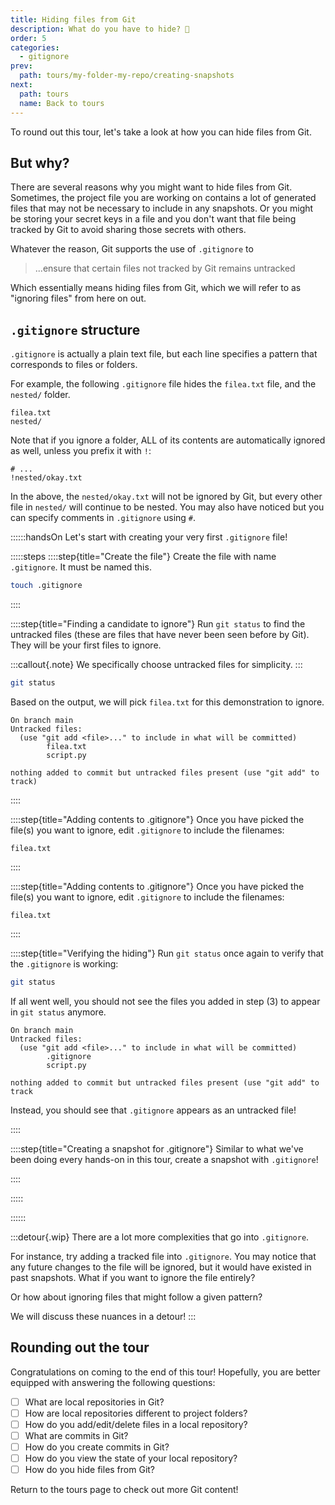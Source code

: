 ```yaml
---
title: Hiding files from Git
description: What do you have to hide? 👀
order: 5
categories:
  - gitignore
prev:
  path: tours/my-folder-my-repo/creating-snapshots
next:
  path: tours
  name: Back to tours
---
```


To round out this tour, let's take a look at how you can hide files from Git.

## But why?

There are several reasons why you might want to hide files from Git. Sometimes, the project file you are working on contains a lot of generated files that may not be necessary to include in any snapshots. Or you might be storing your secret keys in a file and you don't want that file being tracked by Git to avoid sharing those secrets with others.

Whatever the reason, Git supports the use of `.gitignore` to

> ...ensure that certain files not tracked by Git remains untracked

Which essentially means hiding files from Git, which we will refer to as "ignoring files" from here on out.

## `.gitignore` structure

`.gitignore` is actually a plain text file, but each line specifies a pattern that corresponds to files or folders.

For example, the following `.gitignore` file hides the `filea.txt` file, and the `nested/` folder.

```text
filea.txt
nested/
```

Note that if you ignore a folder, ALL of its contents are automatically ignored as well, unless you prefix it with `!`:

```text
# ...
!nested/okay.txt
```

In the above, the `nested/okay.txt` will not be ignored by Git, but every other file in `nested/` will continue to be nested. You may also have noticed but you can specify comments in `.gitignore` using `#`.

::::::handsOn
Let's start with creating your very first `.gitignore` file!

:::::steps
::::step{title="Create the file"}
Create the file with name `.gitignore`. It must be named this.

```bash
touch .gitignore
```

::::

::::step{title="Finding a candidate to ignore"}
Run `git status` to find the untracked files (these are files that have never been seen before by Git). They will be your first files to ignore.

:::callout{.note}
We specifically choose untracked files for simplicity.
:::

```bash
git status
```

Based on the output, we will pick `filea.txt` for this demonstration to ignore.

```text
On branch main
Untracked files:
  (use "git add <file>..." to include in what will be committed)
        filea.txt
        script.py

nothing added to commit but untracked files present (use "git add" to track)
```

::::

::::step{title="Adding contents to .gitignore"}
Once you have picked the file(s) you want to ignore, edit `.gitignore` to include the filenames:

```text
filea.txt
```

::::

::::step{title="Adding contents to .gitignore"}
Once you have picked the file(s) you want to ignore, edit `.gitignore` to include the filenames:

```text
filea.txt
```

::::

::::step{title="Verifying the hiding"}
Run `git status` once again to verify that the `.gitignore` is working:

```bash
git status
```

If all went well, you should not see the files you added in step (3) to appear in `git status` anymore.

```text
On branch main
Untracked files:
  (use "git add <file>..." to include in what will be committed)
        .gitignore
        script.py

nothing added to commit but untracked files present (use "git add" to track
```

Instead, you should see that `.gitignore` appears as an untracked file!

::::

::::step{title="Creating a snapshot for .gitignore"}
Similar to what we've been doing every hands-on in this tour, create a snapshot with `.gitignore`!

::::

:::::

::::::

:::detour{.wip}
There are a lot more complexities that go into `.gitignore`.

For instance, try adding a tracked file into `.gitignore`. You may notice that any future changes to the file will be ignored, but it would have existed in past snapshots. What if you want to ignore the file entirely?

Or how about ignoring files that might follow a given pattern?

We will discuss these nuances in a detour!
:::

## Rounding out the tour

Congratulations on coming to the end of this tour! Hopefully, you are better equipped with answering the following questions:

- [ ] What are local repositories in Git?
- [ ] How are local repositories different to project folders?
- [ ] How do you add/edit/delete files in a local repository?
- [ ] What are commits in Git?
- [ ] How do you create commits in Git?
- [ ] How do you view the state of your local repository?
- [ ] How do you hide files from Git?

Return to the tours page to check out more Git content!
